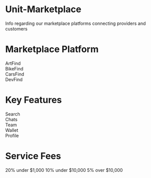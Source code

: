 # Unit-Marketplace
Info regarding our marketplace platforms connecting providers and customers 

# Marketplace Platform
ArtFind  
BikeFind  
CarsFind  
DevFind

# Key Features
Search  
Chats  
Team  
Wallet  
Profile 

# Service Fees
20% under $1,000
10% under $10,000
5% over $10,000
